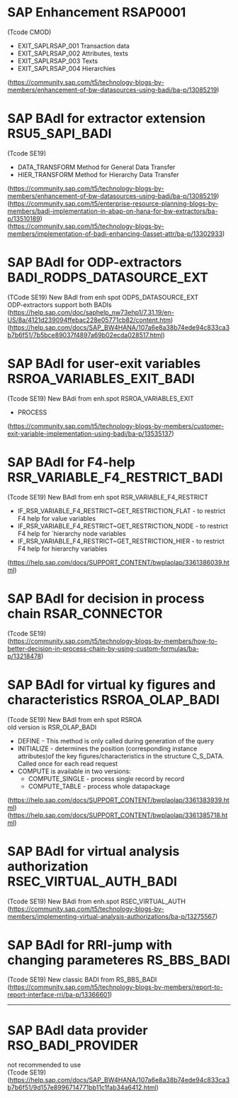 # SAP Enhancement RSAP0001
(Tcode CMOD)
+ EXIT_SAPLRSAP_001   Transaction data
+ EXIT_SAPLRSAP_002   Attributes, texts
+ EXIT_SAPLRSAP_003   Texts
+ EXIT_SAPLRSAP_004   Hierarchies<br>

(https://community.sap.com/t5/technology-blogs-by-members/enhancement-of-bw-datasources-using-badi/ba-p/13085219)

# SAP BAdI for extractor extension RSU5_SAPI_BADI
(Tcode SE19)
+ DATA_TRANSFORM    Method for General Data Transfer
+ HIER_TRANSFORM    Method for Hierarchy Data Transfer<br>

(https://community.sap.com/t5/technology-blogs-by-members/enhancement-of-bw-datasources-using-badi/ba-p/13085219)<br>
(https://community.sap.com/t5/enterprise-resource-planning-blogs-by-members/badi-implementation-in-abap-on-hana-for-bw-extractors/ba-p/13510189)<br>
(https://community.sap.com/t5/technology-blogs-by-members/implementation-of-badi-enhancing-0asset-attr/ba-p/13302933)

# SAP BAdI for ODP-extractors BADI_RODPS_DATASOURCE_EXT
(TCode SE19) New BAdI from enh spot ODPS_DATASOURCE_EXT<br>
ODP-extractors support both BADIs<br>
(https://help.sap.com/doc/saphelp_nw73ehp1/7.31.19/en-US/8a/4121d239094ffebac228e05771cb82/content.htm)<br>
(https://help.sap.com/docs/SAP_BW4HANA/107a6e8a38b74ede94c833ca3b7b6f51/7b5bce89037f4897a69b02ecda028517.html)

# SAP BAdI for user-exit variables RSROA_VARIABLES_EXIT_BADI
(Tcode SE19) New BAdi from enh.spot RSROA_VARIABLES_EXIT
+ PROCESS<br>

(https://community.sap.com/t5/technology-blogs-by-members/customer-exit-variable-implementation-using-badi/ba-p/13535137)

# SAP BAdI for F4-help RSR_VARIABLE_F4_RESTRICT_BADI
(Tcode SE19) New BAdI from enh spot RSR_VARIABLE_F4_RESTRICT<br>
+ IF_RSR_VARIABLE_F4_RESTRICT~GET_RESTRICTION_FLAT  -  to restrict F4 help for value variables
+ IF_RSR_VARIABLE_F4_RESTRICT~GET_RESTRICTION_NODE  -  to restrict F4 help for ´hierarchy node variables
+ IF_RSR_VARIABLE_F4_RESTRICT~GET_RESTRICTION_HIER  -  to restrict F4 help for hierarchy variables<br>

(https://help.sap.com/docs/SUPPORT_CONTENT/bwplaolap/3361386039.html)

# SAP BAdI for decision in process chain RSAR_CONNECTOR
(Tcode SE19)<br>
(https://community.sap.com/t5/technology-blogs-by-members/how-to-better-decision-in-process-chain-by-using-custom-formulas/ba-p/13218478)

# SAP BAdI for virtual ky figures and characteristics RSROA_OLAP_BADI
(Tcode SE19) New BAdI from enh spot RSROA<br>
old version is RSR_OLAP_BADI
+ DEFINE - This method is only called during generation of the query
+ INITIALIZE - determines the position (corresponding instance attributes)of the key figures/characteristics in the structure C_S_DATA. Called once for each read request
+ COMPUTE is available in two versions:
  + COMPUTE_SINGLE - process single record by record
  + COMPUTE_TABLE - process whole datapackage<br>

(https://help.sap.com/docs/SUPPORT_CONTENT/bwplaolap/3361383939.html)<br>
(https://help.sap.com/docs/SUPPORT_CONTENT/bwplaolap/3361385718.html)

# SAP BAdI for virtual analysis authorization RSEC_VIRTUAL_AUTH_BADI
(Tcode SE19) New BAdi from enh.spot RSEC_VIRTUAL_AUTH<br>
(https://community.sap.com/t5/technology-blogs-by-members/implementing-virtual-analysis-authorizations/ba-p/13275567)

# SAP BAdI for RRI-jump with changing parameteres RS_BBS_BADI
(Tcode SE19) New classic BADI from RS_BBS_BADI<br>
(https://community.sap.com/t5/technology-blogs-by-members/report-to-report-interface-rri/ba-p/13366601)

---

# SAP BAdI data provider RSO_BADI_PROVIDER
not recommended to use<br>
(Tcode SE19)<br>
(https://help.sap.com/docs/SAP_BW4HANA/107a6e8a38b74ede94c833ca3b7b6f51/9d157e8996714771bb11c1fab34a6412.html)

